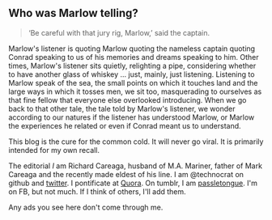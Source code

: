 
## Who was Marlow telling?

> ‘Be careful with that jury rig, Marlow,’ said the captain.

Marlow's listener is quoting Marlow quoting the nameless captain quoting Conrad speaking to us of his memories and dreams speaking to him. Other times, Marlow's listener sits quietly, relighting a pipe, considering whether to have another glass of whiskey ... just, mainly, just listening. Listening to Marlow speak of the sea, the small points on which it touches land and the large ways in which it tosses men, we sit too, masquerading to ourselves as that fine fellow that everyone else overlooked introducing. When we go back to that other tale, the tale told by Marlow's listener, we wonder according to our natures if the listener has understood Marlow, or Marlow the experiences he related or even if Conrad meant us to understand.

This blog is the cure for the common cold. It will never go viral. It is primarily intended for my own recall.

The editorial *I* am Richard Careaga, husband of M.A. Mariner, father of Mark Careaga and the recently made eldest of his line. I am @technocrat on github and [twitter]. I pontificate at [Quora]. On tumblr, I am [passletongue]. I'm on FB, but not much. If I think of others, I'll add them.

Any ads you see here don't come through me.

[twitter]: https://twitter.com/technocrat
[passletongue]: passletongue.tumblr.com
[Quora]: https://www.quora.com/Richard-Careaga
